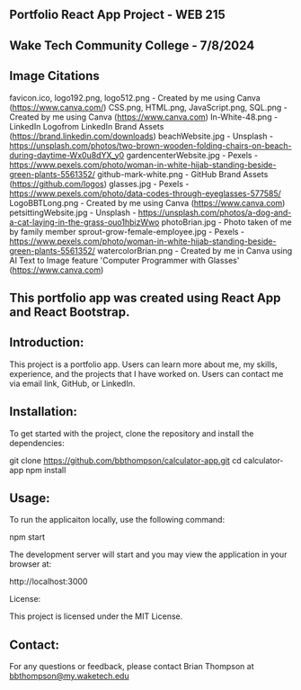 ## Portfolio React App Project - WEB 215
## Wake Tech Community College - 7/8/2024

## Image Citations
favicon.ico, logo192.png, logo512.png - Created by me using Canva (https://www.canva.com/)
CSS.png, HTML.png, JavaScript.png, SQL.png - Created by me using Canva (https://www.canva.com)
In-White-48.png - LinkedIn Logofrom LinkedIn Brand Assets (https://brand.linkedin.com/downloads)
beachWebsite.jpg - Unsplash - https://unsplash.com/photos/two-brown-wooden-folding-chairs-on-beach-during-daytime-Wx0u8dYX_y0
gardencenterWebsite.jpg - Pexels - https://www.pexels.com/photo/woman-in-white-hijab-standing-beside-green-plants-5561352/
github-mark-white.png - GitHub Brand Assets (https://github.com/logos)
glasses.jpg - Pexels - https://www.pexels.com/photo/data-codes-through-eyeglasses-577585/
LogoBBTLong.png - Created by me using Canva (https://www.canva.com)
petsittingWebsite.jpg - Unsplash - https://unsplash.com/photos/a-dog-and-a-cat-laying-in-the-grass-ouo1hbizWwo
photoBrian.jpg - Photo taken of me by family member
sprout-grow-female-employee.jpg - Pexels - https://www.pexels.com/photo/woman-in-white-hijab-standing-beside-green-plants-5561352/
watercolorBrian.png - Created by me in Canva using AI Text to Image feature 'Computer Programmer with Glasses' (https://www.canva.com)

## This portfolio app was created using React App and React Bootstrap. 

## Introduction:

This project is a portfolio app. Users can learn more about me, my skills, experience, and the projects that I have worked on.
Users can contact me via email link, GitHub, or LinkedIn.

## Installation:

To get started with the project, clone the repository and install the dependencies:

git clone https://github.com/bbthompson/calculator-app.git
cd calculator-app
npm install

## Usage:

To run the applicaiton locally, use the following command:

npm start

The development server will start and you may view the application in your browser at:

http://localhost:3000

License:

This project is licensed under the MIT License.

## Contact:

For any questions or feedback, please contact Brian Thompson at bbthompson@my.waketech.edu